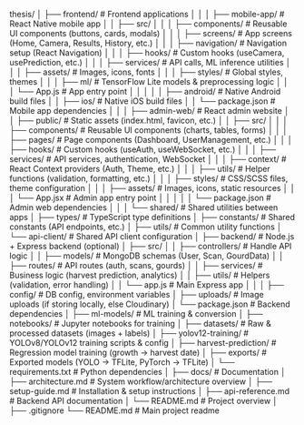 thesis/
│
├── frontend/                     # Frontend applications
│   │
│   ├── mobile-app/               # React Native mobile app
│   │   ├── src/
│   │   │   ├── components/       # Reusable UI components (buttons, cards, modals)
│   │   │   ├── screens/          # App screens (Home, Camera, Results, History, etc.)
│   │   │   ├── navigation/       # Navigation setup (React Navigation)
│   │   │   ├── hooks/            # Custom hooks (useCamera, usePrediction, etc.)
│   │   │   ├── services/         # API calls, ML inference utilities
│   │   │   ├── assets/           # Images, icons, fonts
│   │   │   ├── styles/           # Global styles, themes
│   │   │   ├── ml/               # TensorFlow Lite models & preprocessing logic
│   │   │   └── App.js            # App entry point
│   │   │
│   │   ├── android/              # Native Android build files
│   │   ├── ios/                  # Native iOS build files
│   │   └── package.json          # Mobile app dependencies
│   │
│   ├── admin-web/                # React admin website
│   │   ├── public/               # Static assets (index.html, favicon, etc.)
│   │   ├── src/
│   │   │   ├── components/       # Reusable UI components (charts, tables, forms)
│   │   │   ├── pages/            # Page components (Dashboard, UserManagement, etc.)
│   │   │   ├── hooks/            # Custom hooks (useAuth, useWebSocket, etc.)
│   │   │   ├── services/         # API services, authentication, WebSocket
│   │   │   ├── context/          # React Context providers (Auth, Theme, etc.)
│   │   │   ├── utils/            # Helper functions (validation, formatting, etc.)
│   │   │   ├── styles/           # CSS/SCSS files, theme configuration
│   │   │   ├── assets/           # Images, icons, static resources
│   │   │   └── App.jsx           # Admin app entry point
│   │   │
│   │   └── package.json          # Admin web dependencies
│   │
│   └── shared/                   # Shared utilities between apps
│       ├── types/                # TypeScript type definitions
│       ├── constants/            # Shared constants (API endpoints, etc.)
│       ├── utils/                # Common utility functions
│       └── api-client/           # Shared API client configuration
│
├── backend/                      # Node.js + Express backend (optional)
│   ├── src/
│   │   ├── controllers/          # Handle API logic
│   │   ├── models/               # MongoDB schemas (User, Scan, GourdData)
│   │   ├── routes/               # API routes (auth, scans, gourds)
│   │   ├── services/             # Business logic (harvest prediction, analytics)
│   │   ├── utils/                # Helpers (validation, error handling)
│   │   └── app.js                # Main Express app
│   │
│   ├── config/                   # DB config, environment variables
│   ├── uploads/                  # Image uploads (if storing locally, else Cloudinary)
│   └── package.json              # Backend dependencies
│
├── ml-models/                     # ML training & conversion
│   ├── notebooks/                # Jupyter notebooks for training
│   ├── datasets/                 # Raw & processed datasets (images + labels)
│   ├── yolov12-training/          # YOLOv8/YOLOv12 training scripts & config
│   ├── harvest-prediction/       # Regression model training (growth → harvest date)
│   ├── exports/                  # Exported models (YOLO → TFLite, PyTorch → TFLite)
│   └── requirements.txt          # Python dependencies
│
├── docs/                         # Documentation
│   ├── architecture.md           # System workflow/architecture overview
│   ├── setup-guide.md            # Installation & setup instructions
│   ├── api-reference.md          # Backend API documentation
│   └── README.md                 # Project overview
│
├── .gitignore
└── README.md                     # Main project readme
